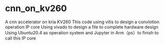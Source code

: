 # cnn_on_kv260
A cnn accelerator on kria KV260
This code using vitis to design a convlotion operation IP core 
Using vivado to design a file to complete hardware design 
Using Ubuntu20.4 as operation system and Jupyter in Arm（ps）to finish to call this IP core
